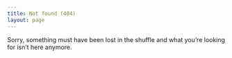 ```yaml
---
title: Not found (404)
layout: page
---
```

Sorry, something must have been lost in the shuffle and what you’re looking for isn’t here anymore.